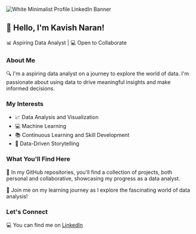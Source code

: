 
![White Minimalist Profile LinkedIn Banner](https://github.com/KavishNaran/KavishNaran/assets/138082383/8cf5d6a0-37e5-4509-932c-6a817e28c8cf)

## 👋 Hello, I'm Kavish Naran!

📊 Aspiring Data Analyst | 💻 Open to Collaborate

### About Me

🔍 I'm a aspiring data analyst on a journey to explore the world of data. I'm passionate about using data to drive meaningful insights and make informed decisions.

### My Interests

- 📈 Data Analysis and Visualization
- 💻 Machine Learning
- 📚 Continuous Learning and Skill Development
- 💬 Data-Driven Storytelling

### What You'll Find Here

📂 In my GitHub repositories, you'll find a collection of projects, both personal and collaborative, showcasing my progress as a data analyst.

🚀 Join me on my learning journey as I explore the fascinating world of data analysis!

### Let's Connect

💻 You can find me on [LinkedIn](https://www.linkedin.com/in/kavish-naran/)


